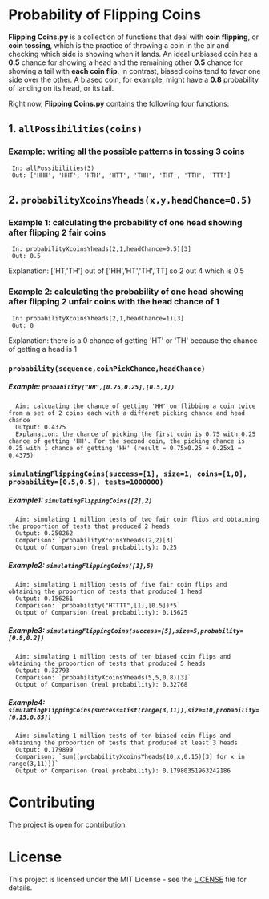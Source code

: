 # Probability of Flipping Coins
**Flipping Coins.py** is a collection of functions that deal with **coin flipping**, or **coin tossing**, which is the practice of throwing a coin in the air and checking which side is showing when it lands. An ideal unbiased coin has a **0.5** chance for showing a head and the remaining other **0.5** chance for showing a tail with **each coin flip**. In contrast, biased coins tend to favor one side over the other. A biased coin, for example, might have a **0.8** probability of landing on its head, or its tail. 


Right now, **Flipping Coins.py** contains the following four functions:

## 1. `allPossibilities(coins)`
###  Example: writing all the possible patterns in tossing 3 coins
     In: allPossibilities(3)
     Out: ['HHH', 'HHT', 'HTH', 'HTT', 'THH', 'THT', 'TTH', 'TTT']
 
 
## 2. `probabilityXcoinsYheads(x,y,headChance=0.5)`
###   Example 1: calculating the probability of one head showing after flipping 2 fair coins 
     In: probabilityXcoinsYheads(2,1,headChance=0.5)[3]
     Out: 0.5 
Explanation: ['HT,'TH'] out of ['HH','HT','TH','TT] so 2 out 4 which is 0.5
###   Example 2: calculating the probability of one head showing after flipping 2 unfair coins with the head chance of 1
     In: probabilityXcoinsYheads(2,1,headChance=1)[3]
     Out: 0
Explanation: there is a 0 chance of getting 'HT' or 'TH' because the chance of getting a head is 1
   
   
### `probability(sequence,coinPickChance,headChance)`
#####   Example: `probability("HH",[0.75,0.25],[0.5,1])`
      Aim: calcuating the chance of getting 'HH' on flibbing a coin twice from a set of 2 coins each with a differet picking chance and head chance
      Output: 0.4375
      Explanation: the chance of picking the first coin is 0.75 with 0.25 chance of getting 'HH'. For the second coin, the picking chance is 0.25 with 1 chance of getting 'HH' (result = 0.75x0.25 + 0.25x1 = 0.4375)


### `simulatingFlippingCoins(success=[1], size=1, coins=[1,0], probability=[0.5,0.5], tests=1000000)`
##### Example1: `simulatingFlippingCoins([2],2)`
      Aim: simulating 1 million tests of two fair coin flips and obtaining the proportion of tests that produced 2 heads
      Output: 0.250262
      Comparison: `probabilityXcoinsYheads(2,2)[3]`
      Output of Comparsion (real probability): 0.25
##### Example2: `simulatingFlippingCoins([1],5)`
      Aim: simulating 1 million tests of five fair coin flips and obtaining the proportion of tests that produced 1 head
      Output: 0.156261
      Comparison: `probability("HTTTT",[1],[0.5])*5`
      Output of Comparsion (real probability): 0.15625
##### Example3: `simulatingFlippingCoins(success=[5],size=5,probability=[0.8,0.2])`
      Aim: simulating 1 million tests of ten biased coin flips and obtaining the proportion of tests that produced 5 heads
      Output: 0.32793
      Comparison: `probabilityXcoinsYheads(5,5,0.8)[3]`
      Output of Comparison (real probability): 0.32768
##### Example4: `simulatingFlippingCoins(success=list(range(3,11)),size=10,probability=[0.15,0.85])`
      Aim: simulating 1 million tests of ten biased coin flips and obtaining the proportion of tests that produced at least 3 heads
      Output: 0.179899
      Comparison: `sum([probabilityXcoinsYheads(10,x,0.15)[3] for x in range(3,11)])`
      Output of Comparison (real probability): 0.17980351963242186

# Contributing
The project is open for contribution

# License
This project is licensed under the MIT License - see the [LICENSE](LICENSE) file for details.
